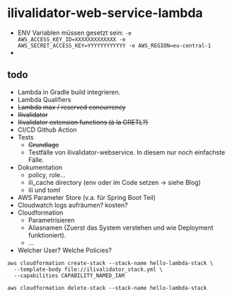 # ilivalidator-web-service-lambda

- ENV Variablen müssen gesetzt sein: `-e AWS_ACCESS_KEY_ID=XXXXXXXXXXXXX -e AWS_SECRET_ACCESS_KEY=YYYYYYYYYYYY -e AWS_REGION=eu-central-1` 
- 


## todo
- Lambda in Gradle build integrieren.
- Lambda Qualifiers
- ~~Lambda max / reserved concurrency~~
- ~~Ilivalidator~~
- ~~Ilivalidator extension functions (à la GRETL?)~~
- CI/CD Github Action
- Tests
  * ~~Grundlage~~
  * Testfälle von ilivalidator-webservice. In diesem nur noch einfachste Fälle.
- Dokumentation
  * policy, role...
  * ili_cache directory (env oder im Code setzen -> siehe Blog)
  * ili und toml
- AWS Parameter Store (v.a. für Spring Boot Teil)
- Cloudwatch logs aufräumen? kosten?
- Cloudformation
  * Parametrisieren
  * Aliasnamen (Zuerst das System verstehen und wie Deployment funktioniert).
  * ...
- Welcher User? Welche Policies?


```
aws cloudformation create-stack --stack-name hello-lambda-stack \
  --template-body file://ilivalidator_stack.yml \
  --capabilities CAPABILITY_NAMED_IAM
```

```
aws cloudformation delete-stack --stack-name hello-lambda-stack
```